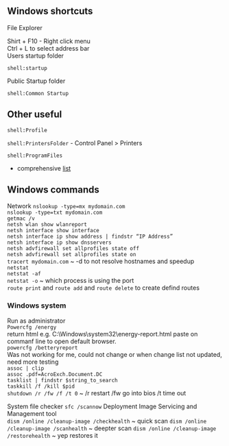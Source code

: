 ## Windows shortcuts

File Explorer

Shirt + F10  - Right click menu  
Ctrl + L to select address bar  
Users startup folder

`shell:startup`

Public Startup folder

`shell:Common Startup`

## Other useful
`shell:Profile`

`shell:PrintersFolder` - Control Panel > Printers

`shell:ProgramFiles`

- comprehensive [list](https://ss64.com/nt/shell.html) 


## Windows commands

Network
    `nslookup -type=mx mydomain.com`  
    `nslookup -type=txt mydomain.com`  
    `getmac /v`  
    `netsh wlan show wlanreport`  
    `netsh interface show interface`  
    `netsh interface ip show address | findstr “IP Address” `  
    `netsh interface ip show dnsservers`  
    `netsh advfirewall set allprofiles state off`  
    `netsh advfirewall set allprofiles state on`  
    `tracert mydomain.com` ~ -d to not resolve hostnames and speedup  
    `netstat`  
    `netstat -af`  
    `netstat -o` ~ which process is using the port  
    `route print` and `route add` and `route delete` to create defind routes  

### Windows system  
Run as administrator  
    `Powercfg /energy`  
    return html e.g. C:\Windows\system32\energy-report.html paste on commanf line to open default browser.  
    `powercfg /betteryreport`  
    Was not working for me, could not change or when change list not updated, need more testing  
        `assoc | clip`  
        `assoc .pdf=AcroExch.Document.DC`  
    `tasklist | findstr $string_to_search`  
    `taskkill /f /kill $pid`  
    `shutdown /r /fw /f /t 0` ~ /r restart /fw go into bios /t time out  


System file checker
    `sfc /scannow`
Deployment Image Servicing and Management tool   
    `dism /online /cleanup-image /checkhealth` ~ quick scan
    `dism /online /cleanup-image /scanhealth` ~ deepter scan
    `dism /online /cleanup-image /restorehealth` ~ yep restores it